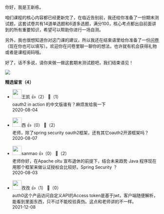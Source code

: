 你好，我是王新栋。

咱们课程的核心内容都已经更新完了，在临近告别前，我还给你准备了一份期末测试题，这套试卷共有14道单选题和6道多选题，满分100，核心考点都出自前面讲到的所有重要知识，希望可以帮助你进行一场自测。

另外，我也很想知道你对这门课的建议，所以我还在结束语里给你准备了一份[问卷](https://jinshuju.net/f/YJJsnf)（现在你也可以填写）。欢迎你在问卷里聊一聊你的想法，也许就有机会获得礼物或者是课程阅码哦。

好了，话不多说，请你来做一做这套期末测试题吧，我们结束语见！

[![](https://static001.geekbang.org/resource/image/28/a4/28d1be62669b4f3cc01c36466bf811a4.png?wh=1142%2A201)](http://time.geekbang.org/quiz/intro?act_id=199&exam_id=533)
<div><strong>精选留言（4）</strong></div><ul>
<li><img src="https://static001.geekbang.org/account/avatar/00/1a/a5/8d/839becc5.jpg" width="30px"><span>王凯</span> 👍（2） 💬（1）<div>oauth2 in action 的中文版谁有？麻烦发给我一下</div>2020-08-04</li><br/><li><img src="https://static001.geekbang.org/account/avatar/00/12/59/0f/dfb310b5.jpg" width="30px"><span>西</span> 👍（0） 💬（2）<div>老师，除了spring security oauth2框架，还有其它oauth2开源框架吗？</div>2020-08-07</li><br/><li><img src="https://static001.geekbang.org/account/avatar/00/15/4b/e9/bbccf643.jpg" width="30px"><span>sanmao</span> 👍（0） 💬（2）<div>老师你好，在Apache oltu 宣布退休的前提下，结合未来趋势 Java 程序现在用那个框架来做认证授权会比较好。Spring Security ？</div>2020-08-03</li><br/><li><img src="https://static001.geekbang.org/account/avatar/00/0f/89/5b/d8f78c1e.jpg" width="30px"><span>孜孜</span> 👍（1） 💬（0）<div>auth0这个产品访问自定义API的Access token是基于jwt，客户端随便解析，能看到里面东西，只不过不能校验真伪。这点和老师讲的不一样。</div>2021-12-08</li><br/>
</ul>